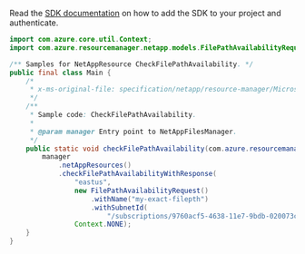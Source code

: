 Read the [SDK documentation](https://github.com/Azure/azure-sdk-for-java/blob/azure-resourcemanager-netapp_1.0.0-beta.7/sdk/netapp/azure-resourcemanager-netapp/README.md) on how to add the SDK to your project and authenticate.

```java
import com.azure.core.util.Context;
import com.azure.resourcemanager.netapp.models.FilePathAvailabilityRequest;

/** Samples for NetAppResource CheckFilePathAvailability. */
public final class Main {
    /*
     * x-ms-original-file: specification/netapp/resource-manager/Microsoft.NetApp/stable/2021-08-01/examples/CheckFilePathAvailability.json
     */
    /**
     * Sample code: CheckFilePathAvailability.
     *
     * @param manager Entry point to NetAppFilesManager.
     */
    public static void checkFilePathAvailability(com.azure.resourcemanager.netapp.NetAppFilesManager manager) {
        manager
            .netAppResources()
            .checkFilePathAvailabilityWithResponse(
                "eastus",
                new FilePathAvailabilityRequest()
                    .withName("my-exact-filepth")
                    .withSubnetId(
                        "/subscriptions/9760acf5-4638-11e7-9bdb-020073ca7778/resourceGroups/myRP/providers/Microsoft.Network/virtualNetworks/testvnet3/subnets/testsubnet3"),
                Context.NONE);
    }
}
```
